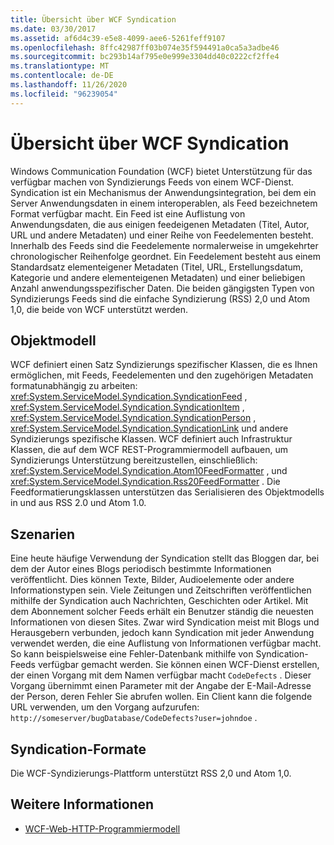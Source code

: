 ```yaml
---
title: Übersicht über WCF Syndication
ms.date: 03/30/2017
ms.assetid: af6d4c39-e5e8-4099-aee6-5261feff9107
ms.openlocfilehash: 8ffc42987ff03b074e35f594491a0ca5a3adbe46
ms.sourcegitcommit: bc293b14af795e0e999e3304dd40c0222cf2ffe4
ms.translationtype: MT
ms.contentlocale: de-DE
ms.lasthandoff: 11/26/2020
ms.locfileid: "96239054"
---
```

# <a name="wcf-syndication-overview"></a>Übersicht über WCF Syndication

Windows Communication Foundation (WCF) bietet Unterstützung für das verfügbar machen von Syndizierungs Feeds von einem WCF-Dienst. Syndication ist ein Mechanismus der Anwendungsintegration, bei dem ein Server Anwendungsdaten in einem interoperablen, als Feed bezeichnetem Format verfügbar macht. Ein Feed ist eine Auflistung von Anwendungsdaten, die aus einigen feedeigenen Metadaten (Titel, Autor, URL und andere Metadaten) und einer Reihe von Feedelementen besteht. Innerhalb des Feeds sind die Feedelemente normalerweise in umgekehrter chronologischer Reihenfolge geordnet. Ein Feedelement besteht aus einem Standardsatz elementeigener Metadaten (Titel, URL, Erstellungsdatum, Kategorie und andere elementeigenen Metadaten) und einer beliebigen Anzahl anwendungsspezifischer Daten. Die beiden gängigsten Typen von Syndizierungs Feeds sind die einfache Syndizierung (RSS) 2,0 und Atom 1,0, die beide von WCF unterstützt werden.  
  
## <a name="object-model"></a>Objektmodell  

 WCF definiert einen Satz Syndizierungs spezifischer Klassen, die es Ihnen ermöglichen, mit Feeds, Feedelementen und den zugehörigen Metadaten formatunabhängig zu arbeiten: <xref:System.ServiceModel.Syndication.SyndicationFeed> , <xref:System.ServiceModel.Syndication.SyndicationItem> , <xref:System.ServiceModel.Syndication.SyndicationPerson> , <xref:System.ServiceModel.Syndication.SyndicationLink> und andere Syndizierungs spezifische Klassen. WCF definiert auch Infrastruktur Klassen, die auf dem WCF REST-Programmiermodell aufbauen, um Syndizierungs Unterstützung bereitzustellen, einschließlich: <xref:System.ServiceModel.Syndication.Atom10FeedFormatter> , und  <xref:System.ServiceModel.Syndication.Rss20FeedFormatter> . Die Feedformatierungsklassen unterstützen das Serialisieren des Objektmodells in und aus RSS&#160;2.0 und Atom&#160;1.0.  
  
## <a name="scenarios"></a>Szenarien  

 Eine heute häufige Verwendung der Syndication stellt das Bloggen dar, bei dem der Autor eines Blogs periodisch bestimmte Informationen veröffentlicht. Dies können Texte, Bilder, Audioelemente oder andere Informationstypen sein. Viele Zeitungen und Zeitschriften veröffentlichen mithilfe der Syndication auch Nachrichten, Geschichten oder Artikel. Mit dem Abonnement solcher Feeds erhält ein Benutzer ständig die neuesten Informationen von diesen Sites. Zwar wird Syndication meist mit Blogs und Herausgebern verbunden, jedoch kann Syndication mit jeder Anwendung verwendet werden, die eine Auflistung von Informationen verfügbar macht. So kann beispielsweise eine Fehler-Datenbank mithilfe von Syndication-Feeds verfügbar gemacht werden. Sie können einen WCF-Dienst erstellen, der einen Vorgang mit dem Namen verfügbar macht `CodeDefects` . Dieser Vorgang übernimmt einen Parameter mit der Angabe der E-Mail-Adresse der Person, deren Fehler Sie abrufen wollen. Ein Client kann die folgende URL verwenden, um den Vorgang aufzurufen: `http://someserver/bugDatabase/CodeDefects?user=johndoe` .  
  
## <a name="syndication-formats"></a>Syndication-Formate  

 Die WCF-Syndizierungs-Plattform unterstützt RSS 2,0 und Atom 1,0.  
  
## <a name="see-also"></a>Weitere Informationen

- [WCF-Web-HTTP-Programmiermodell](wcf-web-http-programming-model.md)
